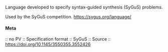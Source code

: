 Language developed to specify syntax-guided synthesis (SyGuS) problems.

Used by the SyGuS competition.
https://sygus.org/language/

#### Meta
:: no PV
:: Specification format
:: SyGuS
:: Source :: https://doi.org/10.1145/3550355.3552426